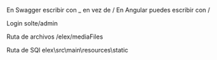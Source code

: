 En Swagger escribir con _ en vez de / 
En Angular puedes escribir con /

Login solte/admin

Ruta de archivos /elex/mediaFiles

Ruta de SQl elex\src\main\resources\static
